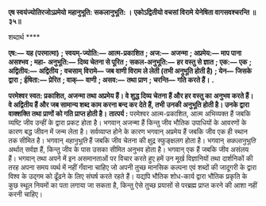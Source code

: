 **एष स्वयंज्योतिरजोऽप्रमेयो** **महानुभूति: सकलानुभूति: ।** **एकोऽद्वितीयो वचसां विरामे** **येनेषिता वागसवश्चरन्ति ॥ ३५॥** 

शब्दार्थ **** 

**एष:—** **यह (परमात्मा)** **; स्वयम्-ज्योति:—** **आत्म-प्रकाशित** **; अज:—** **अजन्मा** **; अप्रमेय:—** **माप पाना असश्भव** **; महा-** **अनुभूति:—** **दिव्य चेतना से पूरित** **; सकल-अनुभूति:—** **हर वस्तु से ज्ञात** **; एक:—** **एक** **; अद्वितीय:—** **अद्वितीय** **; वचसाम्** **विरामे—** **जब वाणी विराम ले लेती (तभी अनुभूति होती है)** **; येन—** **जिसके द्वारा** **; ईषिता:—** **प्रेरित** **; वाक्—** **वाणी** **; असव:—** **तथा प्राण** **; चरन्ति—** **गति करते हैं।** **.** 

**परमेश्वर स्वत: प्रकाशित, अजन्मा तथा अप्रमेय हैं। वे शुद्ध दिव्य चेतना हैं और हर वस्तु का** **अनुभव करते हैं। वे अद्वितीय हैं और जब सामान्य शब्द काम करना बन्द कर देते हैं, तभी** **उनकी अनुभूति होती है। उनके द्वारा वाक्शक्ति तथा प्राणों को गति प्राप्त होती है।** **तात्पर्य :** परमेश्वर आत्म-प्रकाशित, आत्म अभिव्यक्त हैं जबकि व्यष्टि जीव उन्हीं के द्वारा प्रकट होता है। भगवान् अजन्मा हैं किन्तु जीव भौतिक उपाधियों के आवरणों के कारण बद्ध जीवन में जन्म लेता है। सर्वव्याप्त होने के कारण भगवान् अप्रमेय हैं जबकि जीव एक ही स्थान तक सीमित है। भगवान् *महानुभूति* हैं जबकि जीव चेतना की क्षुद्र स्फुङ्क्षलग होता है। भगवान् *सकलानुभूति* अर्थात् सर्वज्ञ हैं, किन्तु जीव के पास उसका सीमित अनुभव होता है। भगवान् एक हैं जबकि जीव असंलय हैं। भगवान् तथा अपने में इन असमानताओं पर विचार करते हुए हमें उन मूर्ख विज्ञानियों तथा दार्शनिकों की तरह अपना समय व्यर्थ में नहीं गँवाना चाहिए जो अपनी तुच्छ मानसिक कल्पना एवं शब्दों की जादूगरी के द्वारा विश्व के उद्गम को ढूँढने के लिए संघर्ष करते रहते हैं। यद्यपि भौतिक शोध-कार्य द्वारा भौतिक प्रकृति के कुछ स्थूल नियमों का पता लगाया जा सकता है, किन्तु ऐसे तुच्छ प्रयासों से परब्रह्म प्राप्त करने की आशा नहीं करनी चाहिए।  